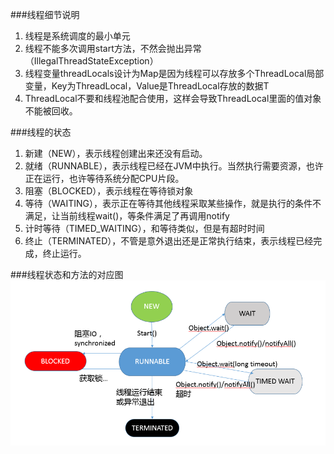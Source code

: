 ###线程细节说明
 1. 线程是系统调度的最小单元
 2. 线程不能多次调用start方法，不然会抛出异常（IllegalThreadStateException）
 3. 线程变量threadLocals设计为Map是因为线程可以存放多个ThreadLocal局部变量，Key为ThreadLocal，Value是ThreadLocal存放的数据T
 4. ThreadLocal不要和线程池配合使用，这样会导致ThreadLocal里面的值对象不能被回收。

###线程的状态
1. 新建（NEW），表示线程创建出来还没有启动。
2. 就绪（RUNNABLE），表示线程已经在JVM中执行。当然执行需要资源，也许正在运行，也许等待系统分配CPU片段。
3. 阻塞（BLOCKED），表示线程在等待锁对象
4. 等待（WAITING），表示正在等待其他线程采取某些操作，就是执行的条件不满足，让当前线程wait()，等条件满足了再调用notify
5. 计时等待（TIMED_WAITING），和等待类似，但是有超时时间
6. 终止（TERMINATED），不管是意外退出还是正常执行结束，表示线程已经完成，终止运行。

###线程状态和方法的对应图
![层级关系](../images/thread_state.png)
